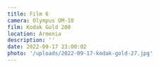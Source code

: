 ```yaml
---
title: Film 6
camera: Olympus OM-10
film: Kodak Gold 200
location: Armenia
description: ''
date: 2022-09-17 23:00:02
photo: '/uploads/2022-09-17-kodak-gold-27.jpg'
---
```

